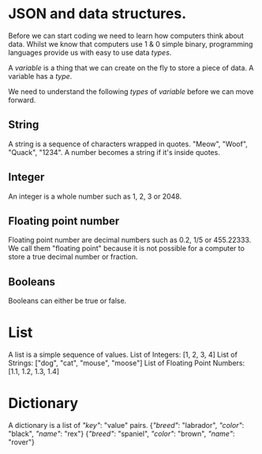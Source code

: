 # JSON and data structures.

Before we can start coding we need to learn how computers think about data. Whilst we know that computers use 1 & 0 simple binary, programming languages provide us with easy to use data *types*.

A *variable* is a thing that we can create on the fly to store a piece of data. A variable has a *type*.

We need to understand the following *types* of *variable* before we can move forward.

## String 

A string is a sequence of characters wrapped in quotes. "Meow", "Woof", "Quack", "1234". A number becomes a string if it's inside quotes.

## Integer

An integer is a whole number such as 1, 2, 3 or 2048.

## Floating point number

Floating point number are decimal numbers such as 0.2, 1/5 or 455.22333. We call them "floating point" because it is not possible for a computer to store a true decimal number or fraction.

## Booleans

Booleans can either be true or false.

# List

A list is a simple sequence of values.
List of Integers: [1, 2, 3, 4]
List of Strings: ["dog", "cat", "mouse", "moose"]
List of Floating Point Numbers: [1.1, 1.2, 1.3, 1.4]

# Dictionary
A dictionary is a list of *"key"*: "value" pairs.
{*"breed"*: "labrador", *"color"*: "black", *"name"*: "rex"}
{*"breed"*: "spaniel", *"color"*: "brown", *"name"*: "rover"}